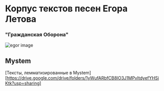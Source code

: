 
# Корпус текстов песен Егора Летова #
### "Гражданская Оборона"









![egor image](https://sun9-33.userapi.com/c543104/v543104740/ff5b/127KAzdw_UI.jpg)

## Mystem
 [Тексты, лемматизированные в Mystem] [https://drive.google.com/drive/folders/1yWufARbfCB8lO3J1MPvItdyefYHSiKtk?usp=sharing]
